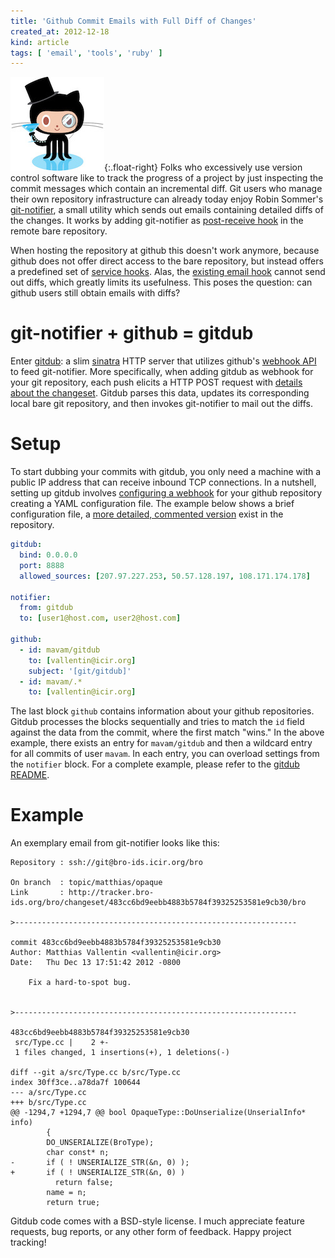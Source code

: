 ```yaml
---
title: 'Github Commit Emails with Full Diff of Changes'
created_at: 2012-12-18
kind: article
tags: [ 'email', 'tools', 'ruby' ]
---
```


![Finally, diff emails for github!](octocat.jpeg){:.float-right}
Folks who excessively use version control software like to track the progress
of a project by just inspecting the commit messages which contain an
incremental diff. Git users who manage their own repository infrastructure can
already today enjoy Robin Sommer's [git-notifier][git-notifier], a small
utility which sends out emails containing detailed diffs of the changes. It
works by adding git-notifier as [post-receive
hook](http://git-scm.com/book/en/Customizing-Git-Git-Hooks) in the remote bare
repository.

When hosting the repository at github this doesn't work anymore, because github
does not offer direct access to the bare repository, but instead offers a
predefined set of [service hooks](https://github.com/github/github-services).
Alas, the [existing email
hook](https://github.com/github/github-services/blob/master/services/email.rb)
cannot send out diffs, which greatly limits its usefulness. This poses the
question: can github users still obtain emails with diffs? 

git-notifier + github = gitdub
==============================

Enter [gitdub][gitdub]: a slim [sinatra](http://www.sinatrarb.com/) HTTP server
that utilizes github's [webhook
API](https://help.github.com/articles/post-receive-hooks) to feed git-notifier.
More specifically, when adding gitdub as webhook for your git repository, each
push elicits a HTTP POST request with [details about the
changeset](https://gist.github.com/2732972). Gitdub parses this data, updates
its corresponding local bare git repository, and then invokes git-notifier to
mail out the diffs.

Setup
=====

To start dubbing your commits with gitdub, you only need a machine with a
public IP address that can receive inbound TCP connections. In a nutshell,
setting up gitdub involves [configuring a
webhook](https://help.github.com/articles/post-receive-hooks) for your
github repository creating a YAML configuration file. The example below shows a
brief configuration file, a [more detailed, commented
version](https://github.com/mavam/gitdub/blob/master/config.yml.example) exist
in the repository.

``` yaml
gitdub:
  bind: 0.0.0.0
  port: 8888
  allowed_sources: [207.97.227.253, 50.57.128.197, 108.171.174.178]

notifier:
  from: gitdub
  to: [user1@host.com, user2@host.com]

github:
  - id: mavam/gitdub
    to: [vallentin@icir.org]
    subject: '[git/gitdub]'
  - id: mavam/.*
    to: [vallentin@icir.org]
```

The last block `github` contains information about your github repositories.
Gitdub processes the blocks sequentially and tries to match the `id` field
against the data from the commit, where the first match "wins." In the above
example, there exists an entry for `mavam/gitdub` and then a wildcard entry for
all commits of user `mavam`. In each entry, you can overload settings from the
`notifier` block. For a complete example, please refer to the [gitdub
README][gitdub].

Example
=======

An exemplary email from git-notifier looks like this:

``` none
Repository : ssh://git@bro-ids.icir.org/bro

On branch  : topic/matthias/opaque
Link       : http://tracker.bro-ids.org/bro/changeset/483cc6bd9eebb4883b5784f39325253581e9cb30/bro

>---------------------------------------------------------------

commit 483cc6bd9eebb4883b5784f39325253581e9cb30
Author: Matthias Vallentin <vallentin@icir.org>
Date:   Thu Dec 13 17:51:42 2012 -0800

    Fix a hard-to-spot bug.


>---------------------------------------------------------------

483cc6bd9eebb4883b5784f39325253581e9cb30
 src/Type.cc |    2 +-
 1 files changed, 1 insertions(+), 1 deletions(-)

diff --git a/src/Type.cc b/src/Type.cc
index 30ff3ce..a78da7f 100644
--- a/src/Type.cc
+++ b/src/Type.cc
@@ -1294,7 +1294,7 @@ bool OpaqueType::DoUnserialize(UnserialInfo* info)
        {
        DO_UNSERIALIZE(BroType);
        char const* n;
-       if ( ! UNSERIALIZE_STR(&n, 0) );
+       if ( ! UNSERIALIZE_STR(&n, 0) )
          return false;
        name = n;
        return true;
```

Gitdub code comes with a BSD-style license. I much appreciate feature requests,
bug reports, or any other form of feedback. Happy project tracking!

[git-notifier]: http://www.icir.org/robin/git-notifier/
[gitdub]: https://github.com/mavam/gitdub
